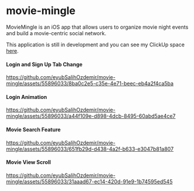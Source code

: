 # movie-mingle
MovieMingle is an iOS app that allows users to organize movie night events and build a movie-centric social network.

This application is still in development and you can see my ClickUp space [here](https://sharing.clickup.com/9009183505/l/h/6-900901947619-1/e24c86ed7b7c5d2).

#### Login and Sign Up Tab Change
https://github.com/eyubSalihOzdemir/movie-mingle/assets/55896033/8ba0c2e5-c35e-4e71-beec-eb4a2f4ca5ba

#### Login Animation
https://github.com/eyubSalihOzdemir/movie-mingle/assets/55896033/a44f109e-d898-4dcb-8495-60abd5ae4ce7

#### Movie Search Feature
https://github.com/eyubSalihOzdemir/movie-mingle/assets/55896033/651fb29d-d438-4a2f-b633-e3047b81a807

#### Movie View Scroll
https://github.com/eyubSalihOzdemir/movie-mingle/assets/55896033/31aaad67-ec14-420d-91e9-1b74595ed545

